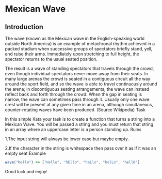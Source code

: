 # Mexican Wave

## Introduction

The wave (known as the Mexican wave in the English-speaking world outside North America) is an example of metachronal rhythm achieved in a packed stadium when successive groups of spectators briefly stand, yell, and raise their arms. Immediately upon stretching to full height, the spectator returns to the usual seated position.

The result is a wave of standing spectators that travels through the crowd, even though individual spectators never move away from their seats. In many large arenas the crowd is seated in a contiguous circuit all the way around the sport field, and so the wave is able to travel continuously around the arena; in discontiguous seating arrangements, the wave can instead reflect back and forth through the crowd. When the gap in seating is narrow, the wave can sometimes pass through it. Usually only one wave crest will be present at any given time in an arena, although simultaneous, counter-rotating waves have been produced. (Source Wikipedia)
Task

In this simple Kata your task is to create a function that turns a string into a Mexican Wave. You will be passed a string and you must return that string in an array where an uppercase letter is a person standing up.
Rules

1.The input string will always be lower case but maybe empty.

2.If the character in the string is whitespace then pass over it as if it was an empty seat
Example

```javascript
wave("hello") => ["Hello", "hEllo", "heLlo", "helLo", "hellO"]
```

Good luck and enjoy!
